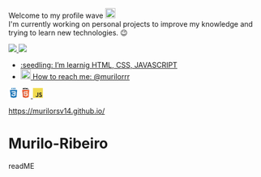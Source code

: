 Welcome to my profile wave <img src="https://github.githubassets.com/images/icons/emoji/unicode/1f44b.png" width='20' height="20"><br>
I'm currently working on personal projects to improve my knowledge and trying to learn new technologies. :wink:

<div>
  <a href="https://github.com/murilorsv14">
  <img height="180em" src="https://github-readme-stats.vercel.app/api?username=murilorsv14&show_icons=true&theme=dark&include_all_commits=true&count_private=true"/>
  <img height="180em" src="https://github-readme-stats.vercel.app/api/top-langs/?username=murilorsv14&layout=compact&langs_count=7&theme=dark"/>
</div>
  
<ul>
  <li>:seedling: I’m learnig HTML, CSS, JAVASCRIPT</li>
  <li> <img src="https://github.githubassets.com/images/icons/emoji/unicode/1f4eb.png" width='20' height="20"> How to reach me: @murilorrr</li>
 </ul>
<p align="left">
  <a target="_blank" rel="noopener noreferrer" href="https://raw.githubusercontent.com/devicons/devicon/master/icons/css3/css3-plain-wordmark.svg"><img     src="https://raw.githubusercontent.com/devicons/devicon/master/icons/css3/css3-plain-wordmark.svg" alt="css3" width="20" height="20" style="max-width:100%;"></a>
  <a target="_blank" rel="noopener noreferrer" href="https://raw.githubusercontent.com/devicons/devicon/master/icons/html5/html5-original-wordmark.svg"><img src="https://raw.githubusercontent.com/devicons/devicon/master/icons/html5/html5-original-wordmark.svg" alt="html5" width="20" height="20" style="max-width:100%;"> </a>
  <a target="_blank" rel="noopener noreferrer" href="https://raw.githubusercontent.com/devicons/devicon/master/icons/javascript/javascript-original.svg"><img src="https://raw.githubusercontent.com/devicons/devicon/master/icons/javascript/javascript-original.svg" alt="javascript" width="20" height="20" style="max-width:100%;"></a>
</p>

https://murilorsv14.github.io/
# Murilo-Ribeiro
readME
